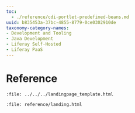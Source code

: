 ```yaml
---
toc:
  - ./reference/cdi-portlet-predefined-beans.md
uuid: b835453a-37bc-4855-8779-0ce0302910de
taxonomy-category-names:
- Development and Tooling
- Java Development
- Liferay Self-Hosted
- Liferay PaaS
---
```

# Reference

```{raw} html
:file: ../../../landingpage_template.html
```

```{raw} html
:file: reference/landing.html
```

